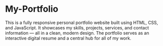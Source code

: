 # My-Portfolio
This is a fully responsive personal portfolio website built using HTML, CSS, and JavaScript. It showcases my skills, projects, services, and contact information — all in a clean, modern design. The portfolio serves as an interactive digital resume and a central hub for all of my work.

